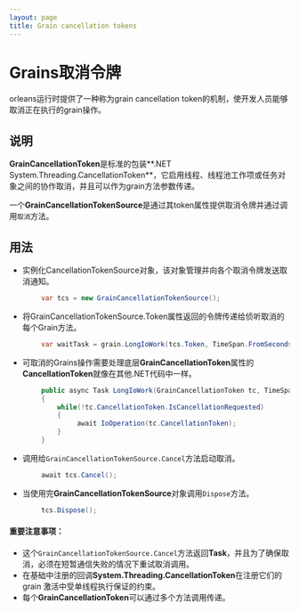 ```yaml
---
layout: page
title: Grain cancellation tokens
---
```


# Grains取消令牌

orleans运行时提供了一种称为grain cancellation token的机制，使开发人员能够取消正在执行的grain操作。

## 说明

**GrainCancellationToken**是标准的包装**.NET System.Threading.CancellationToken**，它启用线程、线程池工作项或任务对象之间的协作取消，并且可以作为grain方法参数传递。

一个**GrainCancellationTokenSource**是通过其token属性提供取消令牌并通过调用`取消`方法。

## 用法

-   实例化CancellationTokenSource对象，该对象管理并向各个取消令牌发送取消通知。

```csharp
        var tcs = new GrainCancellationTokenSource();
```

-   将GrainCancellationTokenSource.Token属性返回的令牌传递给侦听取消的每个Grain方法。

```csharp
        var waitTask = grain.LongIoWork(tcs.Token, TimeSpan.FromSeconds(10));
```

-   可取消的Grains操作需要处理底层**GrainCancellationToken**属性的**CancellationToken**就像在其他.NET代码中一样。

```csharp
        public async Task LongIoWork(GrainCancellationToken tc, TimeSpan delay)
        {
            while(!tc.CancellationToken.IsCancellationRequested)
            {
                 await IoOperation(tc.CancellationToken);
            }
        }
```

-   调用给`GrainCancellationTokenSource.Cancel`方法启动取消。

```csharp
        await tcs.Cancel();
```

-   当使用完**GrainCancellationTokenSource**对象调用`Dispose`方法。

```csharp
        tcs.Dispose();
```

#### 重要注意事项：

-   这个`GrainCancellationTokenSource.Cancel`方法返回**Task**，并且为了确保取消，必须在短暂通信失败的情况下重试取消调用。
-   在基础中注册的回调**System.Threading.CancellationToken**在注册它们的grain 激活中受单线程执行保证的约束。
-   每个**GrainCancellationToken**可以通过多个方法调用传递。
